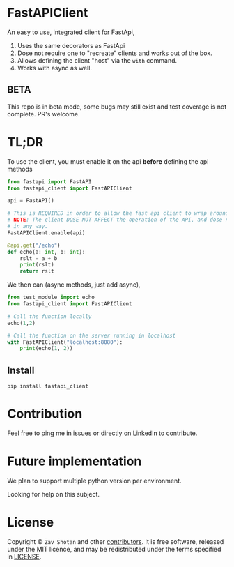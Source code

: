# FastAPIClient

An easy to use, integrated client for FastApi,

1. Uses the same decorators as FastApi
2. Dose not require one to "recreate" clients and works out of the box.
3. Allows defining the client "host" via the `with` command.
4. Works with async as well.

## BETA

This repo is in beta mode, some bugs may still exist and test coverage is not complete.
PR's welcome.

# TL;DR

To use the client, you must enable it on the api **before** defining the api methods

```python
from fastapi import FastAPI
from fastapi_client import FastAPIClient

api = FastAPI()

# This is REQUIRED in order to allow the fast api client to wrap around any function calls.
# NOTE: The client DOSE NOT AFFECT the operation of the API, and dose not slow it down
# in any way.
FastAPIClient.enable(api)

@api.get("/echo")
def echo(a: int, b: int):
    rslt = a + b
    print(rslt)
    return rslt

```

We then can (async methods, just add async),

```python
from test_module import echo
from fastapi_client import FastAPIClient

# Call the function locally
echo(1,2)

# Call the function on the server running in localhost
with FastAPIClient("localhost:8080"):
    print(echo(1, 2))
```

## Install

```shell
pip install fastapi_client
```

# Contribution

Feel free to ping me in issues or directly on LinkedIn to contribute.

# Future implementation

We plan to support multiple python version per environment.

Looking for help on this subject.

# License

Copyright ©
`Zav Shotan` and other [contributors](graphs/contributors).
It is free software, released under the MIT licence, and may be redistributed under the terms specified in [LICENSE](LICENSE).
